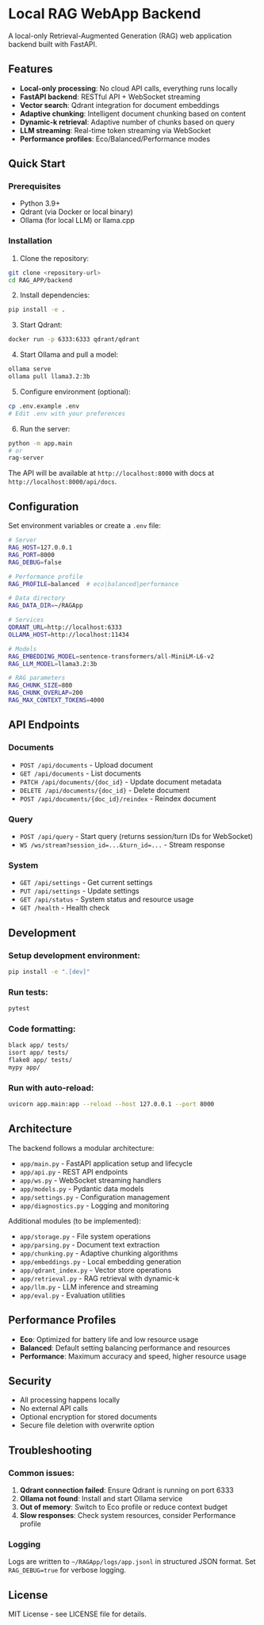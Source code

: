 # Local RAG WebApp Backend

A local-only Retrieval-Augmented Generation (RAG) web application backend built with FastAPI.

## Features

- **Local-only processing**: No cloud API calls, everything runs locally
- **FastAPI backend**: RESTful API + WebSocket streaming
- **Vector search**: Qdrant integration for document embeddings
- **Adaptive chunking**: Intelligent document chunking based on content
- **Dynamic-k retrieval**: Adaptive number of chunks based on query
- **LLM streaming**: Real-time token streaming via WebSocket
- **Performance profiles**: Eco/Balanced/Performance modes

## Quick Start

### Prerequisites

- Python 3.9+
- Qdrant (via Docker or local binary)
- Ollama (for local LLM) or llama.cpp

### Installation

1. Clone the repository:
```bash
git clone <repository-url>
cd RAG_APP/backend
```

2. Install dependencies:
```bash
pip install -e .
```

3. Start Qdrant:
```bash
docker run -p 6333:6333 qdrant/qdrant
```

4. Start Ollama and pull a model:
```bash
ollama serve
ollama pull llama3.2:3b
```

5. Configure environment (optional):
```bash
cp .env.example .env
# Edit .env with your preferences
```

6. Run the server:
```bash
python -m app.main
# or
rag-server
```

The API will be available at `http://localhost:8000` with docs at `http://localhost:8000/api/docs`.

## Configuration

Set environment variables or create a `.env` file:

```bash
# Server
RAG_HOST=127.0.0.1
RAG_PORT=8000
RAG_DEBUG=false

# Performance profile
RAG_PROFILE=balanced  # eco|balanced|performance

# Data directory
RAG_DATA_DIR=~/RAGApp

# Services
QDRANT_URL=http://localhost:6333
OLLAMA_HOST=http://localhost:11434

# Models
RAG_EMBEDDING_MODEL=sentence-transformers/all-MiniLM-L6-v2
RAG_LLM_MODEL=llama3.2:3b

# RAG parameters
RAG_CHUNK_SIZE=800
RAG_CHUNK_OVERLAP=200
RAG_MAX_CONTEXT_TOKENS=4000
```

## API Endpoints

### Documents
- `POST /api/documents` - Upload document
- `GET /api/documents` - List documents
- `PATCH /api/documents/{doc_id}` - Update document metadata
- `DELETE /api/documents/{doc_id}` - Delete document
- `POST /api/documents/{doc_id}/reindex` - Reindex document

### Query
- `POST /api/query` - Start query (returns session/turn IDs for WebSocket)
- `WS /ws/stream?session_id=...&turn_id=...` - Stream response

### System
- `GET /api/settings` - Get current settings
- `PUT /api/settings` - Update settings
- `GET /api/status` - System status and resource usage
- `GET /health` - Health check

## Development

### Setup development environment:
```bash
pip install -e ".[dev]"
```

### Run tests:
```bash
pytest
```

### Code formatting:
```bash
black app/ tests/
isort app/ tests/
flake8 app/ tests/
mypy app/
```

### Run with auto-reload:
```bash
uvicorn app.main:app --reload --host 127.0.0.1 --port 8000
```

## Architecture

The backend follows a modular architecture:

- `app/main.py` - FastAPI application setup and lifecycle
- `app/api.py` - REST API endpoints
- `app/ws.py` - WebSocket streaming handlers
- `app/models.py` - Pydantic data models
- `app/settings.py` - Configuration management
- `app/diagnostics.py` - Logging and monitoring

Additional modules (to be implemented):
- `app/storage.py` - File system operations
- `app/parsing.py` - Document text extraction
- `app/chunking.py` - Adaptive chunking algorithms
- `app/embeddings.py` - Local embedding generation
- `app/qdrant_index.py` - Vector store operations
- `app/retrieval.py` - RAG retrieval with dynamic-k
- `app/llm.py` - LLM inference and streaming
- `app/eval.py` - Evaluation utilities

## Performance Profiles

- **Eco**: Optimized for battery life and low resource usage
- **Balanced**: Default setting balancing performance and resources
- **Performance**: Maximum accuracy and speed, higher resource usage

## Security

- All processing happens locally
- No external API calls
- Optional encryption for stored documents
- Secure file deletion with overwrite option

## Troubleshooting

### Common issues:

1. **Qdrant connection failed**: Ensure Qdrant is running on port 6333
2. **Ollama not found**: Install and start Ollama service
3. **Out of memory**: Switch to Eco profile or reduce context budget
4. **Slow responses**: Check system resources, consider Performance profile

### Logging

Logs are written to `~/RAGApp/logs/app.jsonl` in structured JSON format.
Set `RAG_DEBUG=true` for verbose logging.

## License

MIT License - see LICENSE file for details.
